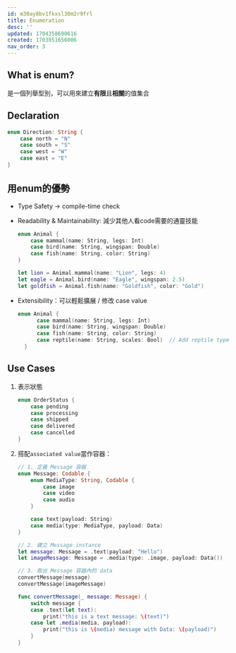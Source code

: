 ```yaml
---
id: m30ay8bv1fkxsl30m2r9frl
title: Enumeration
desc: ''
updated: 1704358690616
created: 1703951656006
nav_order: 3
---
```


## What is enum?

是一個列舉型別，可以用來建立**有限**且**相關**的值集合

## Declaration

```swift
enum Direction: String {
    case north = "N"
    case south = "S"
    case west = "W"
    case east = "E"
}
```

## 用enum的優勢

- Type Safety → compile-time check

- Readability & Maintainability: 減少其他人看code需要的通靈技能

    ```swift
    enum Animal {
        case mammal(name: String, legs: Int)
        case bird(name: String, wingspan: Double)
        case fish(name: String, color: String)
    }

    let lion = Animal.mammal(name: "Lion", legs: 4)
    let eagle = Animal.bird(name: "Eagle", wingspan: 2.5)
    let goldfish = Animal.fish(name: "Goldfish", color: "Gold")
    ```

- Extensibility：可以輕鬆擴展 / 修改 case value

  ```swift
  enum Animal {
        case mammal(name: String, legs: Int)
        case bird(name: String, wingspan: Double)
        case fish(name: String, color: String)
        case reptile(name: String, scales: Bool)  // Add reptile type
    }
  ```

## Use Cases

1. 表示狀態

    ```swift
    enum OrderStatus {
        case pending
        case processing
        case shipped
        case delivered
        case cancelled
    }
    ```

2. 搭配`associated value`當作容器：

    ```swift
    // 1. 定義 Message 容器
    enum Message: Codable {
        enum MediaType: String, Codable {
            case image
            case video
            case audio
        }

        case text(payload: String)
        case media(type: MediaType, payload: Data)
    }

    // 2. 建立 Message instance
    let message: Message = .text(payload: "Hello")
    let imageMessage: Message = .media(type: .image, payload: Data())

    // 3. 取出 Message 容器內的 data
    convertMessage(message)
    convertMessage(imageMessage)

    func convertMessage(_ message: Message) {
        switch message {
        case .text(let text):
            print("this is a text message: \(text)")
        case let .media(media, payload):
            print("this is \(media) message with Data: \(payload)")
        }
    }
    ```